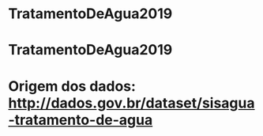 # TratamentoDeAgua2019
# TratamentoDeAgua2019

# Origem dos dados: http://dados.gov.br/dataset/sisagua-tratamento-de-agua

# 
